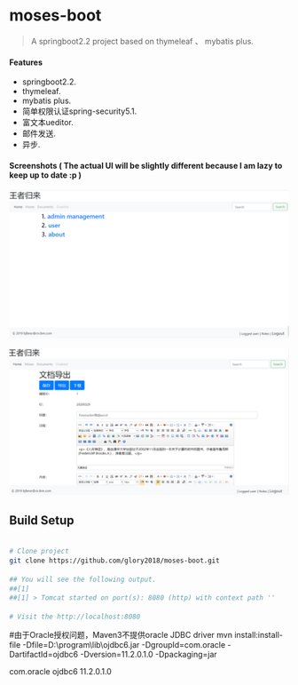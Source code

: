 # moses-boot

> A springboot2.2 project based on thymeleaf 、 mybatis plus.

#### Features

* springboot2.2.
* thymeleaf.
* mybatis plus.
* 简单权限认证spring-security5.1.
* 富文本ueditor.
* 邮件发送.
* 异步.
#### Screenshots ( The actual UI will be slightly different because I am lazy to keep up to date :p )

![Screenshot1](screenshots/1.png)

![Screenshot2](screenshots/2.png)

## Build Setup

``` bash

# Clone project
git clone https://github.com/glory2018/moses-boot.git

## You will see the following output. 
##[1]
##[1] > Tomcat started on port(s): 8080 (http) with context path ''

# Visit the http://localhost:8080

```
#由于Oracle授权问题，Maven3不提供oracle JDBC driver
mvn install:install-file -Dfile=D:\program\lib\ojdbc6.jar -DgroupId=com.oracle -DartifactId=ojdbc6 -Dversion=11.2.0.1.0 -Dpackaging=jar

<!-- 添加oracle驱动依赖 -->
<dependency>
<groupId>com.oracle</groupId>
<artifactId>ojdbc6</artifactId>
<version>11.2.0.1.0</version>
</dependency>
